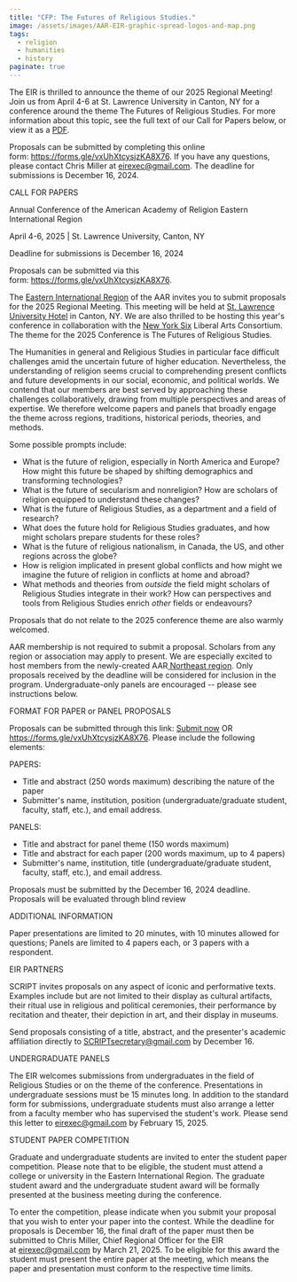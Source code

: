 ```yaml
---
title: "CFP: The Futures of Religious Studies."
image: /assets/images/AAR-EIR-graphic-spread-logos-and-map.png
tags:
  - religion
  - humanities
  - history
paginate: true   
---
```

The EIR is thrilled to announce the theme of our 2025 Regional Meeting! Join us from April 4-6 at St. Lawrence University in Canton, NY for a conference around the theme The Futures of Religious Studies. For more information about this topic, see the full text of our Call for Papers below, or view it as a [PDF](https://eiraar.org/images/PDFs/CFP%20EIR%20St%20Lawrence%202025.pdf).

Proposals can be submitted by completing this online form: <https://forms.gle/vxUhXtcysjzKA8X76>. If you have any questions, please contact Chris Miller at [](mailto:eirexec@gmail.com.)<eirexec@gmail.com>. The deadline for submissions is December 16, 2024.

CALL FOR PAPERS

Annual Conference of the American Academy of Religion Eastern International Region

April 4-6, 2025 | St. Lawrence University, Canton, NY

Deadline for submissions is December 16, 2024

Proposals can be submitted via this form: [](https://forms.gle/vxUhXtcysjzKA8X76)<https://forms.gle/vxUhXtcysjzKA8X76>. 

The [Eastern International Region](https://eiraar.org/) of the AAR invites you to submit proposals for the 2025 Regional Meeting. This meeting will be held at [St. Lawrence University Hotel](https://staystlawrence.com/) in Canton, NY. We are also thrilled to be hosting this year's conference in collaboration with the [New York Six](https://newyork6.org/) Liberal Arts Consortium. The theme for the 2025 Conference is The Futures of Religious Studies. 

The Humanities in general and Religious Studies in particular face difficult challenges amid the uncertain future of higher education. Nevertheless, the understanding of religion seems crucial to comprehending present conflicts and future developments in our social, economic, and political worlds. We contend that our members are best served by approaching these challenges collaboratively, drawing from multiple perspectives and areas of expertise. We therefore welcome papers and panels that broadly engage the theme across regions, traditions, historical periods, theories, and methods.

Some possible prompts include:

-   What is the future of religion, especially in North America and Europe? How might this future be shaped by shifting demographics and transforming technologies?
-   What is the future of secularism and nonreligion? How are scholars of religion equipped to understand these changes?
-   What is the future of Religious Studies, as a department and a field of research?
-   What does the future hold for Religious Studies graduates, and how might scholars prepare students for these roles?
-   What is the future of religious nationalism, in Canada, the US, and other regions across the globe?
-   How is religion implicated in present global conflicts and how might we imagine the future of religion in conflicts at home and abroad?
-   What methods and theories from *outside* the field might scholars of Religious Studies integrate in their work? How can perspectives and tools from Religious Studies enrich *other* fields or endeavours?

Proposals that do not relate to the 2025 conference theme are also warmly welcomed.

AAR membership is not required to submit a proposal. Scholars from any region or association may apply to present. We are especially excited to host members from the newly-created AAR[ Northeast region](https://www.aar-ne.org/). Only proposals received by the deadline will be considered for inclusion in the program. Undergraduate-only panels are encouraged -- please see instructions below.

FORMAT FOR PAPER or PANEL PROPOSALS

Proposals can be submitted through this link: [Submit now](https://forms.gle/vxUhXtcysjzKA8X76) OR <https://forms.gle/vxUhXtcysjzKA8X76>. Please include the following elements:

PAPERS:

-   Title and abstract (250 words maximum) describing the nature of the paper
-   Submitter's name, institution, position (undergraduate/graduate student, faculty, staff, etc.), and email address.

PANELS:

-   Title and abstract for panel theme (150 words maximum)
-   Title and abstract for each paper (200 words maximum, up to 4 papers)
-   Submitter's name, institution, title (undergraduate/graduate student, faculty, staff, etc.), and email address.

Proposals must be submitted by the December 16, 2024 deadline. Proposals will be evaluated through blind review

ADDITIONAL INFORMATION

Paper presentations are limited to 20 minutes, with 10 minutes allowed for questions; Panels are limited to 4 papers each, or 3 papers with a respondent.

EIR PARTNERS

SCRIPT invites proposals on any aspect of iconic and performative texts. Examples include but are not limited to their display as cultural artifacts, their ritual use in religious and political ceremonies, their performance by recitation and theater, their depiction in art, and their display in museums.

Send proposals consisting of a title, abstract, and the presenter's academic affiliation directly to [](mailto:SCRIPTsecretary@gmail.com)<SCRIPTsecretary@gmail.com> by December 16.

UNDERGRADUATE PANELS

The EIR welcomes submissions from undergraduates in the field of Religious Studies or on the theme of the conference. Presentations in undergraduate sessions must be 15 minutes long. In addition to the standard form for submissions, undergraduate students must also arrange a letter from a faculty member who has supervised the student's work. Please send this letter to <eirexec@gmail.com> by February 15, 2025.

STUDENT PAPER COMPETITION

Graduate and undergraduate students are invited to enter the student paper competition. Please note that to be eligible, the student must attend a college or university in the Eastern International Region. The graduate student award and the undergraduate student award will be formally presented at the business meeting during the conference.

To enter the competition, please indicate when you submit your proposal that you wish to enter your paper into the contest. While the deadline for proposals is December 16, the final draft of the paper must then be submitted to Chris Miller, Chief Regional Officer for the EIR at <eirexec@gmail.com> by March 21, 2025. To be eligible for this award the student must present the entire paper at the meeting, which means the paper and presentation must conform to the respective time limits.

